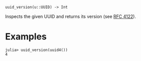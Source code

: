 ```
uuid_version(u::UUID) -> Int
```

Inspects the given UUID and returns its version (see [RFC 4122](https://www.ietf.org/rfc/rfc4122)).

# Examples

```jldoctest
julia> uuid_version(uuid4())
4
```
